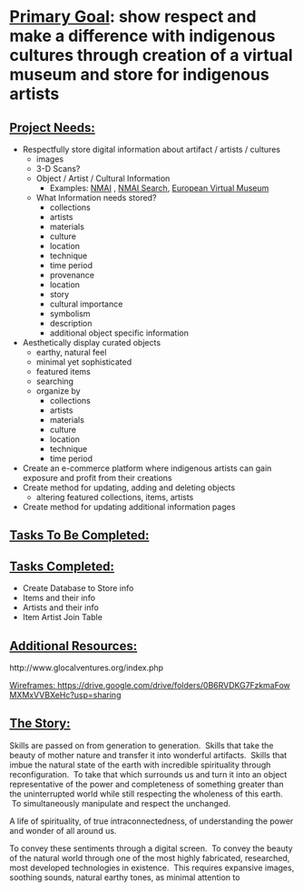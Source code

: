 <h1><strong><span style="text-decoration: underline;">Primary Goal</span>: </strong>show respect and make a difference with indigenous cultures through creation of a virtual museum and store for indigenous artists</h1>
<h2><strong><span style="text-decoration: underline;">Project Needs:</span> </strong></h2>
<ul>
 	<li>Respectfully store digital information about artifact / artists / cultures
<ul>
 	<li>images</li>
 	<li>3-D Scans?</li>
 	<li>Object / Artist / Cultural Information
<ul>
 	<li>Examples: <a href="http://www.nmai.si.edu/searchcollections/item.aspx?irn=394335">NMAI</a> , <a href="http://www.nmai.si.edu/searchcollections/advanced.aspx">NMAI Search</a>, <a href="http://www.europeanvirtualmuseum.it/repertidettagli/Deepenings116.htm">European Virtual Museum</a></li>
</ul>
</li>
 	<li>What Information needs stored?
<ul>
 	<li>collections</li>
 	<li>artists</li>
 	<li>materials</li>
 	<li>culture</li>
 	<li>location</li>
 	<li>technique</li>
 	<li>time period</li>
 	<li>provenance</li>
 	<li>location</li>
 	<li>story</li>
 	<li>cultural importance</li>
 	<li>symbolism</li>
 	<li>description</li>
 	<li>additional object specific information</li>
</ul>
</li>
</ul>
</li>
 	<li>Aesthetically display curated objects
<ul>
 	<li>earthy, natural feel</li>
 	<li>minimal yet sophisticated</li>
 	<li>featured items</li>
 	<li>searching</li>
 	<li>organize by
<ul>
 	<li>collections</li>
 	<li>artists</li>
 	<li>materials</li>
 	<li>culture</li>
 	<li>location</li>
 	<li>technique</li>
 	<li>time period</li>
</ul>
</li>
</ul>
</li>
 	<li>Create an e-commerce platform where indigenous artists can gain exposure and profit from their creations</li>
 	<li>Create method for updating, adding and deleting objects
<ul>
 	<li>altering featured collections, items, artists</li>
</ul>
</li>
 	<li>Create method for updating additional information pages</li>
</ul>
<h2><strong><span style="text-decoration: underline;">Tasks To Be Completed:</span> </strong></h2>
<h2><strong><span style="text-decoration: underline;">Tasks Completed:</span> </strong></h2>
<ul>
<li>Create Database to Store info
<li>Items and their info</li> 
<li>Artists and their info</li> 
<li>Item Artist Join Table</li> 
</li>
</ul>
<h2><strong><span style="text-decoration: underline;">Additional Resources:</span> </strong></h2>
http://www.glocalventures.org/index.php

<a href="https://drive.google.com/drive/folders/0B6RVDKG7FzkmaFowMXMxVVBXeHc?usp=sharing">Wireframes: https://drive.google.com/drive/folders/0B6RVDKG7FzkmaFowMXMxVVBXeHc?usp=sharing</a>
<h2><strong><span style="text-decoration: underline;">The Story:</span> </strong></h2>
Skills are passed on from generation to generation.  Skills that take the beauty of mother nature and transfer it into wonderful artifacts.  Skills that imbue the natural state of the earth with incredible spirituality through reconfiguration.  To take that which surrounds us and turn it into an object representative of the power and completeness of something greater than the uninterrupted world while still respecting the wholeness of this earth.  To simultaneously manipulate and respect the unchanged.

A life of spirituality, of true intraconnectedness, of understanding the power and wonder of all around us.

To convey these sentiments through a digital screen.  To convey the beauty of the natural world through one of the most highly fabricated, researched, most developed technologies in existence.  This requires expansive images, soothing sounds, natural earthy tones, as minimal attention to
